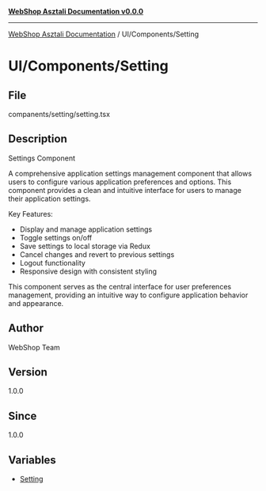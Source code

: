 [**WebShop Asztali Documentation v0.0.0**](../../../README.md)

***

[WebShop Asztali Documentation](../../../modules.md) / UI/Components/Setting

# UI/Components/Setting

## File

companents/setting/setting.tsx

## Description

Settings Component

A comprehensive application settings management component that allows users to configure
various application preferences and options. This component provides a clean and intuitive
interface for users to manage their application settings.

Key Features:
- Display and manage application settings
- Toggle settings on/off
- Save settings to local storage via Redux
- Cancel changes and revert to previous settings
- Logout functionality
- Responsive design with consistent styling

This component serves as the central interface for user preferences management,
providing an intuitive way to configure application behavior and appearance.

## Author

WebShop Team

## Version

1.0.0

## Since

1.0.0

## Variables

- [Setting](variables/Setting.md)
